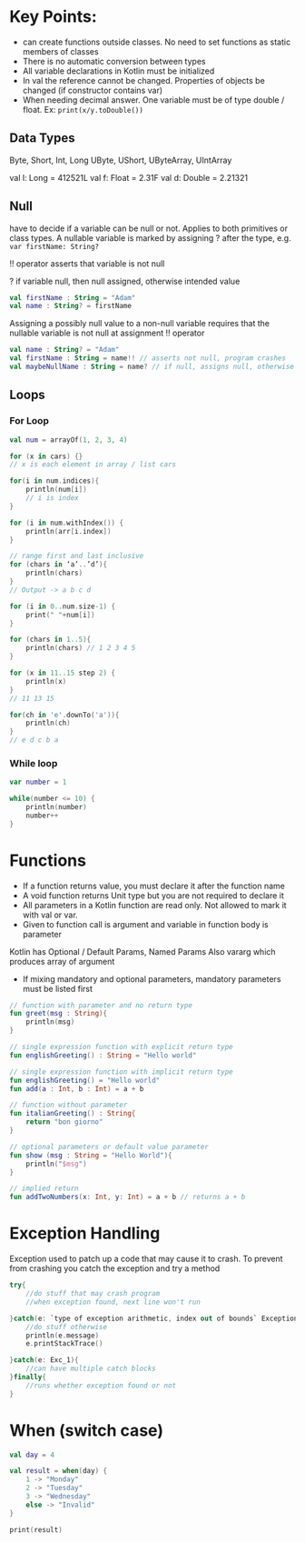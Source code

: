 # Key Points:
* can create functions outside classes. No need to set functions as static members of classes
* There is no automatic conversion between types
* All variable declarations in Kotlin must be initialized
* In val the reference cannot be changed. Properties of objects be changed (if constructor contains var)
* When needing decimal answer. One variable must be of type double / float. Ex: `print(x/y.toDouble())`

## Data Types
Byte, Short, Int, Long
UByte, UShort, UByteArray, UIntArray

val l: Long = 412521L
val f: Float = 2.31F
val d: Double = 2.21321
## Null
have to decide if a variable can be null or not. Applies to both primitives or class types. A nullable variable is marked by assigning ? after the type, e.g. `var firstName: String?`

!! operator asserts that variable is not null

? if variable null, then null assigned, otherwise intended value
```kotlin
val firstName : String = "Adam"
val name : String? = firstName
```
Assigning a possibly null value to a non-null variable requires that the nullable variable is not null at assignment !! operator
```kotlin
val name : String? = "Adam"
val firstName : String = name!! // asserts not null, program crashes
val maybeNullName : String = name? // if null, assigns null, otherwise value
```

## Loops
### For Loop
```kotlin
val num = arrayOf(1, 2, 3, 4)

for (x in cars) {}
// x is each element in array / list cars

for(i in num.indices){
  	println(num[i])
    // i is index
}

for (i in num.withIndex()) {
    println(arr[i.index])
}

// range first and last inclusive
for (chars in ‘a’..’d’){
	println(chars)
}
// Output -> a b c d

for (i in 0..num.size-1) {
    print(" "+num[i])
}

for (chars in 1..5){
	println(chars) // 1 2 3 4 5
}

for (x in 11..15 step 2) {
    println(x)
}
// 11 13 15

for(ch in 'e'.downTo('a')){
    println(ch)
}
// e d c b a
```

### While loop
```kotlin
var number = 1

while(number <= 10) {
    println(number)
    number++
}
```

# Functions

* If a function returns value, you must declare it after the function name
* A void function returns Unit type but you are not required to declare it
* All parameters in a Kotlin function are read only. Not allowed to mark it with val or var.
* Given to function call is argument and variable in function body is parameter

Kotlin has Optional / Default Params, Named Params
Also vararg which produces array of argument
* If mixing mandatory and optional parameters, mandatory parameters must be listed first
```kotlin
// function with parameter and no return type
fun greet(msg : String){
    println(msg)
}

// single expression function with explicit return type
fun englishGreeting() : String = "Hello world"

// single expression function with implicit return type
fun englishGreeting() = "Hello world"
fun add(a : Int, b : Int) = a + b

// function without parameter
fun italianGreeting() : String{
    return "bon giorno"
}

// optional parameters or default value parameter
fun show (msg : String = "Hello World"){
    println("$msg")
}

// implied return
fun addTwoNumbers(x: Int, y: Int) = a + b // returns a + b
```

# Exception Handling
Exception used to patch up a code that may cause it to crash. To prevent from crashing you catch the exception and try a method

```kotlin
try{
    //do stuff that may crash program
    //when exception found, next line won't run

}catch(e: `type of exception arithmetic, index out of bounds` Exception){
    //do stuff otherwise
    println(e.message)
    e.printStackTrace()

}catch(e: Exc_1){
    //can have multiple catch blocks
}finally{
    //runs whether exception found or not
}
```

# When (switch case)
```kotlin
val day = 4

val result = when(day) {
    1 -> "Monday"
    2 -> "Tuesday"
    3 -> "Wednesday"
    else -> "Invalid"
}

print(result)
```
